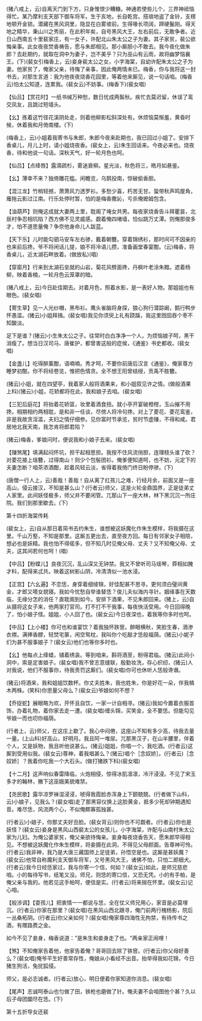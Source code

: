 <!-- { "loadSidebar": true } -->
(猪八戒上，云)自离天门到下方，只身惟恨少糟糠。神通若使些儿个，三界神祗恼得忙。某乃摩利支天部下御车将军。生于亥地，长自乾宫。搭琅地盗了金铃，支楞地顿开金锁。潜藏在黑风洞里，隐显在白雾坡前。生得喙长项阔，蹄硬鬣刚。得天地之精华，秉山川之秀丽，在此积年矣，自号黑风大王，左右前后，无敢争者。近日山西南五十里裴家庄，有一女子，许配北山朱太公之子为妻。其子家贫，裴公欲悔亲事。此女夜夜焚香祷告，愿与朱郎相见。那小厮胆小不敢去。我今夜化做朱郎？去赴期约，就取在洞中为妻子，岂不美乎？只为巫山有云雨，故将幽梦恼襄王。(下)(裴女引梅香上，云)妾身裴太公之女，小字海棠，自幼许配朱太公之子为妻。他家贫了，俺家父亲，待悔了亲事，因此俺两情未已。梅香，你与我将这一封书去，对那生言道：我为他夜夜烧香花园里，等着他来厮见，说一句话咱。(梅香云)怕太公知道，连累我。(裴女云)不妨事。(梅香下)(裴女唱)

【仙吕】【赏花时】一纸书缄万种愁，数日忧成两鬓秋。疾忙去莫迟留，休误了鸾交凤友，且跳过短墙头。

【幺】拣着这竹径花溪阴处走，则着他柳影松斜深处有。休烦恼莫惭羞，黄昏时候，休着我和月倚南楼。(下)

(梅香上，云)小姐着我寄书与朱郎，朱郎今夜来赴期也，我已回过小姐了。安排下香桌儿，月儿上时，请小姐烧夜香。(裴女上，云)朱生回话来。今夜必来也。烧夜香，待和他说一句话。深秋天气，好一轮月色也呵。

【仙吕】【点绛唇】露滴疏杉，雾迷衰柳。星光淡，秋色将三，皓月如悬鉴。

【幺】薄幸不来？独倚雕花槛。闲瞻览，乌鹊投南，惊破偷香胆。

【混江龙】竹梢轻撼，萧萧风力透罗衫。多愁少喜，朽苦无甘。蛩带秋声鸣屋角，雁拖云影过江南。行乐处停时暂，怕的是梅香撒訫，亏杀俺嬷姆包含。

【油葫芦】则俺这成就大妻两上里，耽阁了埯女共男。每夜家烧香告斗拜瞿昙，北辰村争忍相坑陷？西方佛不见灵威感。觑着俺四堵墙，恰似跳万丈潭。则俺那俊多才，怕不道思量俺？争奈他身命儿人跋蓝。

【天下乐】儿时能勾驷马安车左右骖，戴着朝簪。穿着锦绣衫，那时间可不因亲的也来前后搀。爷不将闲话儿提，娘不将冷语儿攒，准备画堂春宴酣。(云)梅香，将香桌儿，近太湖石畔放着。(做放私)(唱)

【穿窗月】行来到太湖石垒就的山岩，菊花风劈面搀，丹枫叶老涂朱黯。遮着杨柳，映着香楠，一轮月色云笼罩的暗。

(猪八戒上，云)今日赴佳期去。对着月色，照着水影，是一表好人物。那姐姐也有眼色。(裴女唱)

【寄生草】见一人光纱帽，黑布衫。鹰头雀脑将身探，狼心狗行潜踪阚，鹅行鸭步怀愚滥。(猪云)小姐拜揖。(裴女唱)我见你须臾上礼有跷蹊，我这里囫囵吞个枣不知酸淡。

足下是谁？(猪云)小生朱太公之子。往常时白白净净一个人，为烦恼娘子呵，黑干消瘦了。想当日汉司马、唐崔护，都曾害这般的症侯，《通鉴》书史都收。(裴女唱)

【金盏儿】吃得醉薰酣，语喃喃。秀才呵，不要你前唐后汉言《通鉴》，俺家尊方睡梦初酣。你不将经卷览，惟把色情贪。全不想王阳曾结绶，贡禹不胜簪。

(猪云)小姐，就在四望亭，我着家人般将酒果来，和小姐叙见许之情。(做般酒果上科)(猪云)小姐，花轿都将在此，我和娘子去咱。(裴女唱)

【三犯后庭花】将抬着花轿篮，妆里着酒食扭。就小亭开宴破橙柑，玉山摧不用搀。相期相约两相耽，是和非一任谈，尽傍人将冷句搀。对上了菱花、菱花鸾鉴，非是我故贪淫滥，夫妇之情仔细参。见你富时节承览，贫时节虚赚，不得和咸。君居地北我天南，我怎肯将郎君陷？

(猪云)梅香，爹娘问时，便说我和小娘子去来。(裴女唱)

【赚煞尾】填满起闷怀坑，担干起相思担。我按不住风流俏胆，连理枝头谁了砍？对菱花接上瑶簪，过得南山！则少个包髻团衫。俺爹便知道呵，也不妨，元定下的夫妻怎断？咱茶浓酒酣，趁着风轻云淡，省得着我倚门终日盼停骖。(下)

(唐僧一行人上，云)善哉！善哉！自从离了红孩儿之难，行经月余，前面又是一座高山，侵云接汉，不知是甚么山？(行者云)师父，这是火轮金鼎国界，正是徒弟丈人家里。此间妖怪极多，师父并不要闲管。兀那山下一座大林，林下黑沉沉一所庄院。我们到那里歇去。(下)


第十四折海棠传耗

(裴女上，云)自从那日着简书去约朱生，谁想被这妖魔化作朱生模样，将我摄在这里。千山万壑，不知是那里。这厮五更出去，直至夜方回。每日有邻家女子相陪，想必也是妖精。我也怕不得偌多，但不知几时见俺父母、丈夫？又不知俺父母、丈夫，这其间若何也呵！(唱)

【中吕】【粉蝶儿】良夜沉沉，乱山深又无钟禁。我又不曾听司马瑶琴，莽相如腌才料，配得来忒共。映着这树影山阴，冷清清似一池水浸。

【正宫】【六幺遍】不恋恁，身穿着细绫锦，好佳配甚不思寻。更何须白璧间黄金，才郎又嗒女貌寝。我如今忧愁自举谁替恁？俊儿夫似海内寻针。姻缘事在天数临，无缘分怎的消任？直耽阁到如今。安排下酒果，不见朱郎回来。(猪上，云)自从摄将这女子来，他两家打官司。打不打不干我事，每夜快活受用。今日回得晚了，怕小娘子怪。姐姐，小人回了也。(裴女云)今日夜深也，着我等你多时也呵。

【中吕】【上小楼】你可也和谁宴饮？着我独怀跌窨。醉眼横秋，笑脸生春，酒渗衣襟。满捧香醪，轻焚宅篆，闲空鸳枕，我叫你个吃敲才恁般福荫。(猪云)小妮子们为甚不服事娘子？(裴女云)他们也等你多时也。

【幺】他每点上绛蜡，铺着绣衾。等到咱来。斟将酒至，盼得君临。(猪云)此间小洞中，索是定害娘子。(裴女唱)我不曾志意缝联，殷勤妆洗，存心织纫，(猪云)人对我说，他们不服事你，待我责罚这厮们。(裴女唱)你可也休听人恁般谗谮。

(猪云)将酒来，我和姐姐饮数杯。你丈夫姓朱，我也姓朱，你是好花一朵，伴我槁木两株。(笑科)你思量父母么？(裴女云)爷娘如何不想？

【乔捉蛇】展眼略为欢，开怀且自饮，一家一计自相寻。(猪云)我如今置着衣服首饰，办着礼物，着你家去走一遭。(裴女唱)缠头锦，买笑金，全不要恁。但能勾见爷娘一而也叨你福荫。

(行者上，云)师父，在这庄上歇了。我心中闷倦，这座山不知有多少高，待我去量一量。(上山科)好高山，好明月。我且阿一堆尿。兀那黑汉子，在山半腰里，伴着个人，又是妖物，我且听他说甚么。(猪云)姐姐，你唱一个，我吃酒。(行者云)这厮到受用似我。(裴女云)尊神，着我唱甚么？(猪云)唱个［念奴娇］。(行者云)［念奴娇］？我着你吃我一个大石头。(做打猪跌下科)(裴女唱)

【十二月】这声响似春雷降临，火炮相侵，惊得冰肌凛凛，冷汗浸浸。不见了宋玉多才的翰林，撇下这巫娥美貌难禁。

【尧民歌】露华凉罗袜湿浸浸，唬得我霞脸赤浑身上下颤兢兢。(行者做下山科，云)小娘子，见我么？(裴女唱)走了那黑容仪换上这脸黄金，抵多少死却钟期遇知音。难尽恁，风流两个心，不似俺鳏寡孤独甚。

(行者云)小娘子，你那丈夫好丑脸。(裴女背云)则你也不可觑者。(行者云)你也是妖怪？(裴女云)妾身是黑风山西裴太公的女孩儿，小字海棠，许配与山南村朱太公家为儿妇。为俺公婆家贫，俺父亲欲待悔亲。妾身每夜烧香告天，愿朱郎早得相见。不想被这妖魔化作朱生模样，将妾摄在此洞，不得见父母颜面。告尊神可怜。(行者云)我非神，我乃是大唐三藏国师上足徒弟，孙悟空是也。这厮是甚妖魔？(裴女云)他常自称魔利支天御车将军，又号黑风大王，诸佛不怕，只怕二郎细犬。(行者云)我今日经恁家过，我与你寄一个信，何如？(裴女云)如此，是师兄慈悲咱。小的每待写书，纸笔又没。师兄，则恁的寄口信，又恐无凭。小的有手帕，是俺父亲与我的。他若见这手帕呵，便信是实。(行者云)将来揣在怀里。(裴女云)记心咱。

【般涉调】【耍孩儿】把衷情一一都说与恁，全在仗义师兄用心，家音是必莫埋沉。(行者云)你家在那里？(裴女唱)在黑风山西北跟寻，俺门前两行槐杨影，院后一丛桑柘阴。(行者云)你父亲如何？(裴女唱)俺家尊四海性无拘禁，有待传书之酒，有赠路费之金。

如今不见了妾身，梅香说道："是朱生和妾身走了也。"两亲家正闹哩！

【煞】不知俺家告着他，他家告着俺？哥哥回去除了铁窨。(行者云)你父母好善么？(裴女唱)俺爷平生好善常存性，俺娘从小看经不出音。抬举得我如花锦，今日猪生狗活，兔扰狐侵。

师父，是必志诚者。(行者云)放心，明日便着你家知道你消息。(裴女唱)

【尾声】志诚呵泰山也匀做了田，铁枪也磨做了针。俺夫妻不会咱图他个甚？久以后子母团圞尽在恁。(下)


第十五折导女还裴

